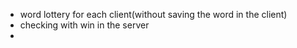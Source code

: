 * word lottery for each client(without saving the word in the client)
* checking with win in the server
* 